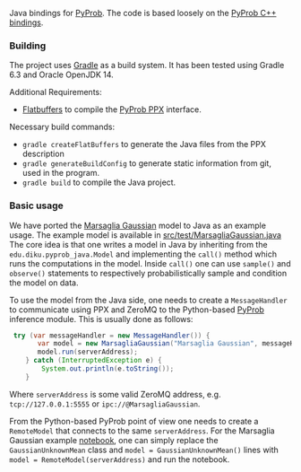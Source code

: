 Java bindings for [PyProb](https://github.com/pyprob/pyprob).
The code is based loosely on the [PyProb C++ bindings](https://github.com/pyprob/pyprob_cpp).

### Building
The project uses [Gradle](https://gradle.org) as a build system.
It has been tested using Gradle 6.3 and Oracle OpenJDK 14.

Additional Requirements:
* [Flatbuffers](https://google.github.io/flatbuffers/) to compile the [PyProb PPX](https://github.com/pyprob/ppx) interface.

Necessary build commands:
* `gradle createFlatBuffers` to generate the Java files from the PPX description
* `gradle generateBuildConfig` to generate static information from git, used in the program.
* `gradle build` to compile the Java project.

### Basic usage
We have ported the [Marsaglia Gaussian](https://github.com/pyprob/pyprob/blob/master/examples/gaussian_unknown_mean_marsaglia.ipynb) model to Java as an example usage. The example model is available in [src/test/MarsagliaGaussian.java](https://github.com/aleatory-science/pyprob_java/blob/master/src/test/java/MarsagliaGaussian.java)
The core idea is that one writes a model in Java by inheriting from the `edu.diku.pyprob_java.Model` and implementing
the `call()` method which runs the computations in the model. Inside `call()` one can use `sample()` and
`observe()` statements to respectively probabilistically sample and condition the model on data.

To use the model from the Java side, one needs to create a `MessageHandler` to communicate using PPX and ZeroMQ
to the Python-based [PyProb](https://github.com/pyprob/pyprob) inference module.
This is usually done as follows:

```java
 try (var messageHandler = new MessageHandler()) {
       var model = new MarsagliaGaussian("Marsaglia Gaussian", messageHandler);
       model.run(serverAddress);
    } catch (InterruptedException e) {
        System.out.println(e.toString());
    }
```

Where `serverAddress` is some valid ZeroMQ address, e.g. `tcp://127.0.0.1:5555` or `ipc://@MarsagliaGaussian`.

From the Python-based PyProb point of view one needs to create a `RemoteModel` that connects to the same `serverAddress`.
For the Marsaglia Gaussian example [notebook](https://github.com/pyprob/pyprob/blob/master/examples/gaussian_unknown_mean_marsaglia.ipynb), one can simply replace the `GaussianUnknownMean` class and `model = GaussianUnknownMean()` lines
 with `model = RemoteModel(serverAddress)` and run the notebook.
